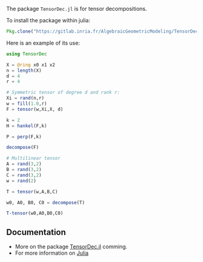 The package `TensorDec.jl` is for tensor decompositions.

To install the package within julia:

```julia
Pkg.clone("https://gitlab.inria.fr/AlgebraicGeometricModeling/TensorDec.jl.git")
```

Here is an example of its use:

```julia
using TensorDec

X = @ring x0 x1 x2 
n = length(X)
d = 4
r = 4

# Symmetric tensor of degree d and rank r:
Xi = rand(n,r)
w = fill(1.0,r)
F = tensor(w,Xi,X, d)

k = 2
H = hankel(F,k)

P = perp(F,k)

decompose(F)

# Multilinear tensor
A = rand(3,2)
B = rand(3,2)
C = rand(3,2)
w = rand(2)

T = tensor(w,A,B,C)

w0, A0, B0, C0 = decompose(T)

T-tensor(w0,A0,B0,C0)

```

## Documentation

- More on the package [TensorDec.jl](https://gitlab.inria.fr/AlgebraicGeometricModeling/TensorDec.jl) comming.
- For more information on [Julia](https://julialang.org/)

